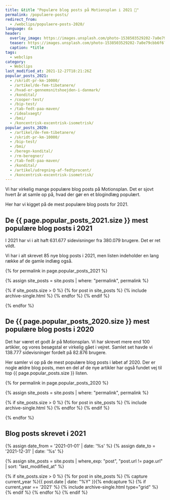 ```yaml
---
title: &title "Populære blog posts på Motionsplan i 2021 🥇"
permalink: /populaere-posts/
redirect_from:
  - /webclips/populaere-posts-2020/
language: da
header:
  overlay_image: https://images.unsplash.com/photo-1538503529202-7a0e79cbb6f6?ixid=MXwxMjA3fDB8MHxwaG90by1wYWdlfHx8fGVufDB8fHw%3D&ixlib=rb-1.2.1&auto=format&fit=crop&w=1200&q=5
  teaser: https://images.unsplash.com/photo-1538503529202-7a0e79cbb6f6?ixid=MXwxMjA3fDB8MHxwaG90by1wYWdlfHx8fGVufDB8fHw%3D&ixlib=rb-1.2.1&auto=format&fit=crop&w=400&q=5
  caption: *title
tags:
  - webclips
category:
  - Webclips
last_modified_at: 2021-12-27T18:21:26Z
popular_posts_2021:
  - /skridt-pr-km-10000/
  - /artikel/de-fem-tibetanere/
  - /hvad-er-gennemsnitshoejden-i-danmark/
  - /kondital/
  - /cooper-test/
  - /bip-test/
  - /tab-fedt-paa-maven/
  - /idealvaegt/
  - /bmi/
  - /koncentrisk-excentrisk-isometrisk/
popular_posts_2020:
  - /artikel/de-fem-tibetanere/
  - /skridt-pr-km-10000/
  - /bip-test/
  - /bmi/
  - /beregn-kondital/
  - /rm-beregner/
  - /tab-fedt-paa-maven/
  - /kondital/
  - /artikel/udregning-af-fedtprocent/
  - /koncentrisk-excentrisk-isometrisk/
---
```


Vi har virkelig mange populære blog posts på Motionsplan. Det er sjovt hvert år at samle op på, hvad der gør en et blogindlæg populært.

Her har vi kigget på de mest populære blog posts for 2021.

## De {{ page.popular_posts_2021.size }} mest populære blog posts i 2021

I 2021 har vi i alt haft 631.677 sidevisninger fra 380.079 brugere. Det er ret vildt.

Vi har i alt skrevet 85 nye blog posts i 2021, men listen indeholder en lang række af de gamle indlæg også.

{% for permalink in page.popular_posts_2021 %}

{% assign site_posts = site.posts | where: "permalink", permalink %}

{% if site_posts.size > 0 %}
  {% for post in site_posts %}
    {% include archive-single.html %}
  {% endfor %}
{% endif %}

{% endfor %}

## De {{ page.popular_posts_2020.size }} mest populære blog posts i 2020

Det har været et godt år på Motionsplan. Vi har skrevet mere end 100 artikler, og vores besøgstal er virkelig gået i vejret. Samlet set havde vi 138.777 sidevisninger fordelt på 82.876 brugere.

Her samler vi op på de mest populære blog posts i løbet af 2020. Der er nogle ældre blog posts, men en del af de nye artikler har også fundet vej til top {{ page.popular_posts.size }} listen.

{% for permalink in page.popular_posts_2020 %}

{% assign site_posts = site.posts | where: "permalink", permalink %}

{% if site_posts.size > 0 %}
  {% for post in site_posts %}
    {% include archive-single.html %}
  {% endfor %}
{% endif %}

{% endfor %}

## Blog posts skrevet i 2021

{% assign date_from = '2021-01-01' | date: '%s' %}
{% assign date_to = '2021-12-31' | date: '%s' %}

{% assign site_posts = site.posts | where_exp: "post", "post.url != page.url" | sort: "last_modified_at" %}

<div class="feature__wrapper full">

{% if site_posts.size > 0 %}
  {% for post in site_posts %}
    {% capture current_year %}{{ post.date | date: "%Y" }}{% endcapture %}
    {% if current_year == '2021' %}
      {% include archive-single.html type="grid" %}
    {% endif %}
  {% endfor %}
{% endif %}

</div>
